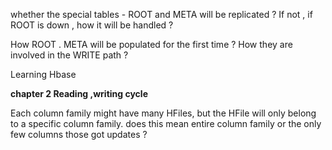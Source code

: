 whether the special tables - ROOT and META will be replicated ? If not , if ROOT is down , how it will be handled ?

How ROOT . META will be populated for the first time ? How they are involved in the WRITE path ?

Learning Hbase

**chapter 2  Reading  ,writing cycle**

  Each column family might have many HFiles, but the HFile will only belong to a specific column family.  does this mean entire column family or the only few columns those got updates ?




